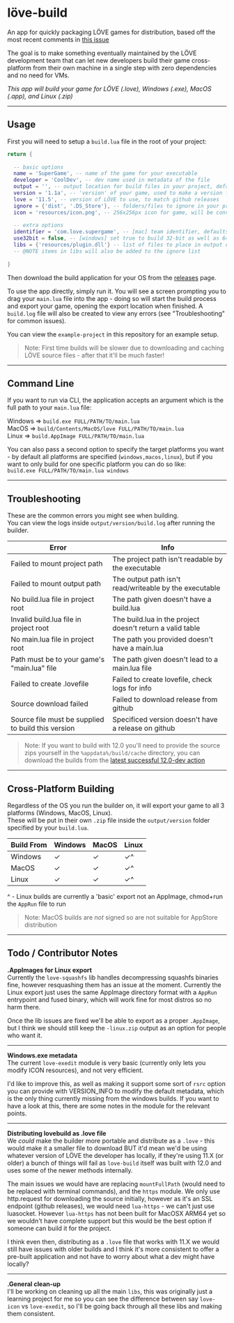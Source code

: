 # löve-build
An app for quickly packaging LÖVE games for distribution, based off the most recent comments in [this issue](https://github.com/love2d/love/issues/890)

The goal is to make something eventually maintained by the LÖVE development team that can let new developers build their game cross-platform from their own machine in a single step with zero dependencies and no need for VMs.

*This app will build your game for LÖVE (.love), Windows (.exe), MacOS (.app), and Linux (.zip)*


---


## Usage
First you will need to setup a `build.lua` file in the root of your project:
```lua
return {
  
  -- basic options
  name = 'SuperGame', -- name of the game for your executable
  developer = 'CoolDev', -- dev name used in metadata of the file
  output = '', -- output location for build files in your project, defaults to $SAVE_DIRECTORY
  version = '1.1a', -- 'version' of your game, used to make a version folder in output
  love = '11.5', -- version of LÖVE to use, to match github releases
  ignore = {'dist', '.DS_Store'}, -- folders/files to ignore in your project
  icon = 'resources/icon.png', -- 256x256px icon for game, will be converted for you
  
  -- extra options
  identifier = 'com.love.supergame', -- [mac] team identifier, defaults to game.developer.name
  use32bit = false, -- [windows] set true to build 32-bit as well as 64-bit
  libs = {'resources/plugin.dll'} -- list of files to place in output directly
  -- @NOTE items in libs will also be added to the ignore list
  
}
```

Then download the build application for your OS from the [releases](https://github.com/ellraiser/love-build/releases) page.

To use the app directly, simply run it. You will see a screen prompting you to drag your `main.lua` file into the app - doing so will start the build process and export your game, opening the export location when finished. A `build.log` file will also be created to view any errors (see "Troubleshooting" for common issues).

You can view the `example-project` in this repository for an example setup.

> Note: First time builds will be slower due to downloading and caching LÖVE source files - after that it'll be much faster!


---


## Command Line
If you want to run via CLI, the application accepts an argument which is the full path to your `main.lua` file:

Windows => `build.exe FULL/PATH/TO/main.lua`  
MacOS => `build/Contents/MacOS/love FULL/PATH/TO/main.lua`  
Linux => `build.AppImage FULL/PATH/TO/main.lua`

You can also pass a second option to specify the target platforms you want - by default all platforms are specified (`windows,macos,linux`), but if you want to only build for one specific platform you can do so like:  
`build.exe FULL/PATH/TO/main.lua windows`


---


## Troubleshooting
These are the common errors you might see when building.  
You can view the logs inside `output/version/build.log` after running the builder.

| Error                                                           | Info                                                       |
| --------------------------------------------------------------- | ---------------------------------------------------------- |
| Failed to mount project path                                    | The project path isn't readable by the executable
| Failed to mount output path                                     | The output path isn't read/writeable by the executable
| No build.lua file in project root                               | The path given doesn't have a build.lua
| Invalid build.lua file in project root                          | The build.lua in the project doesn't return a valid table
| No main.lua file in project root                                | The path you provided doesn't have a main.lua
| Path must be to your game\'s "main.lua" file                    | The path given doesn't lead to a main.lua file
| Failed to create .lovefile                                      | Failed to create lovefile, check logs for info
| Source download failed                                          | Failed to download release from github
| Source file must be supplied to build this version              | Specificed version doesn't have a release on github

> Note: If you want to build with 12.0 you'll need to provide the source zips yourself in the `%appdata%/build/cache` directory, you can download the builds from the [latest successful 12.0-dev action](https://github.com/love2d/love/actions/workflows/main.yml?query=branch%3A12.0-development)


---


## Cross-Platform Building
Regardless of the OS you run the builder on, it will export your game to all 3 platforms (Windows, MacOS, Linux).  
These will be put in their own `.zip` file inside the `output/version` folder specified by your `build.lua`.

| Build From  | Windows | MacOS | Linux |
| ----------- | ------- | ----- | ----- |
| Windows     |    ✓    |   ✓   |   ✓^  |
| MacOS       |    ✓    |   ✓   |   ✓^  |
| Linux       |    ✓    |   ✓   |   ✓^  |

^ - Linux builds are currently a 'basic' export not an AppImage, chmod+run the `AppRun` file to run

> Note: MacOS builds are _not_ signed so are not suitable for AppStore distribution


---


## Todo / Contributor Notes
**.AppImages for Linux export**  
Currently the `love-squashfs` lib handles decompressing squashfs binaries fine, however resquashing them has an issue at the moment. Currently the Linux export just uses the same AppImage directory format with a `AppRun` entrypoint and fused binary, which will work fine for most distros so no harm there.
 
Once the lib issues are fixed we'll be able to export as a proper `.AppImage`, but I think we should still keep the `-linux.zip` output as an option for people who want it.

---


**Windows.exe metadata**  
The current `love-exedit` module is very basic (currently only lets you modify ICON resources), and not very efficient.

I'd like to improve this, as well as making it support some sort of `rsrc` option you can provide with VERSION_INFO to modify the default metadata, which is the only thing currently missing from the windows builds. If you want to have a look at this, there are some notes in the module for the relevant points.


---


**Distributing lovebuild as .love file**  
We *could* make the builder more portable and distribute as a `.love` - this would make it a smaller file to download BUT it'd mean we'd be using whatever version of LÖVE the developer has locally, if they're using 11.X (or older) a bunch of things will fail as `love-build` itself was built with 12.0 and uses some of the newer methods internally.

The main issues we would have are replacing `mountFullPath` (would need to be replaced with terminal commands), and the `https` module. We only use http.request for downloading the source initially, however as it's an SSL endpoint (github releases), we would need `lua-https` - we can't just use luasocket. However `lua-https` has not been built for MacOSX ARM64 yet so we wouldn't have complete support but this would be the best option if someone can build it for the project.

I think even then, distributing as a `.love` file that works with 11.X we would still have issues with older builds and I think it's more consistent to offer a pre-built application and not have to worry about what a dev might have locally?


---


**.General clean-up**  
I'll be working on cleaning up all the main `libs`, this was originally just a learning project for me so you can see the difference between say `love-icon` vs `love-exedit`, so I'll be going back through all these libs and making them consistent.
